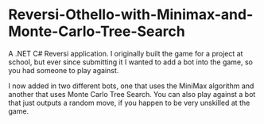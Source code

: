 # Reversi-Othello-with-Minimax-and-Monte-Carlo-Tree-Search

A .NET C# Reversi application.
I originally built the game for a project at school, but ever since submitting it I wanted to add a bot into the game, 
so you had someone to play against. 

I now added in two different bots, one that uses the MiniMax algorithm and another that uses Monte Carlo Tree Search.
You can also play against a bot that just outputs a random move, if you happen to be very unskilled at the game.
